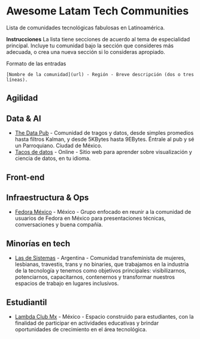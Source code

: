 # Awesome Latam Tech Communities
Lista de comunidades tecnológicas fabulosas en Latinoamérica.

__Instrucciones__
La lista tiene secciones de acuerdo al tema de especialidad principal. Incluye tu comunidad bajo la sección que consideres más adecuada, o crea una nueva sección si lo consideras apropiado.

Formato de las entradas
```
[Nombre de la comunidad](url) - Región - Breve descripción (dos o tres líneas). 
````

## Agilidad

## Data & AI
* [The Data Pub](https://twitter.com/thedatapub) - Comunidad de tragos y datos, desde simples promedios hasta filtros Kalman, y desde 5KBytes hasta 9EBytes. Éntrale al pub y sé un Parroquiano. Ciudad de México.
* [Tacos de datos](https://www.tacosdedatos.com/) - Online - Sitio web para aprender sobre visualización y ciencia de datos, en tu idioma.

## Front-end

## Infraestructura & Ops
* [Fedora México](https://www.meetup.com/Fedora-Mexico/) - México - Grupo enfocado en reunir a la comunidad de usuarios de Fedora en México para presentaciones técnicas, conversaciones y buena compañía.

## Minorías en tech
* [Las de Sistemas](https://lasdesistemas.org/) - Argentina - Comunidad transfeminista de mujeres, lesbianas, travestis, trans y no binaries, que trabajamos en la industria de la tecnología y tenemos como objetivos principales: visibilizarnos, potenciarnos, capacitarnos, contenernos y transformar nuestros espacios de trabajo en lugares inclusivos. 

## Estudiantil
* [Lambda Club Mx](https://lambda-club.com/) - México - Espacio construido para estudiantes, con la finalidad de participar en actividades educativas y brindar oportunidades de crecimiento en el área tecnológica.

